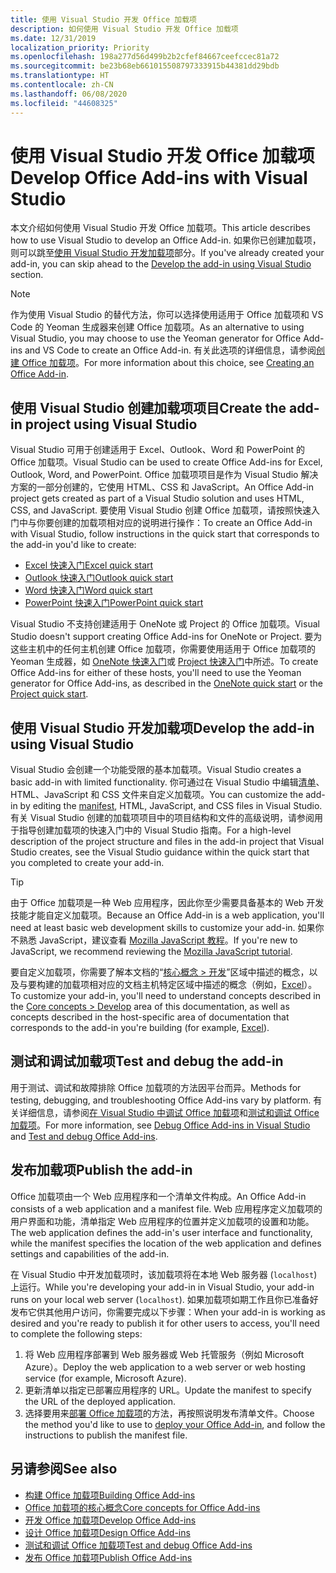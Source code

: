 ```yaml
---
title: 使用 Visual Studio 开发 Office 加载项
description: 如何使用 Visual Studio 开发 Office 加载项
ms.date: 12/31/2019
localization_priority: Priority
ms.openlocfilehash: 198a277d56d499b2b2cfef84667ceefccec81a72
ms.sourcegitcommit: be23b68eb661015508797333915b44381dd29bdb
ms.translationtype: HT
ms.contentlocale: zh-CN
ms.lasthandoff: 06/08/2020
ms.locfileid: "44608325"
---
```

# <a name="develop-office-add-ins-with-visual-studio"></a><span data-ttu-id="6bd38-103">使用 Visual Studio 开发 Office 加载项</span><span class="sxs-lookup"><span data-stu-id="6bd38-103">Develop Office Add-ins with Visual Studio</span></span>

<span data-ttu-id="6bd38-104">本文介绍如何使用 Visual Studio 开发 Office 加载项。</span><span class="sxs-lookup"><span data-stu-id="6bd38-104">This article describes how to use Visual Studio to develop an Office Add-in.</span></span> <span data-ttu-id="6bd38-105">如果你已创建加载项，则可以跳至[使用 Visual Studio 开发加载项](#develop-the-add-in-using-visual-studio)部分。</span><span class="sxs-lookup"><span data-stu-id="6bd38-105">If you've already created your add-in, you can skip ahead to the [Develop the add-in using Visual Studio](#develop-the-add-in-using-visual-studio) section.</span></span>

> [!NOTE]
> <span data-ttu-id="6bd38-106">作为使用 Visual Studio 的替代方法，你可以选择使用适用于 Office 加载项和 VS Code 的 Yeoman 生成器来创建 Office 加载项。</span><span class="sxs-lookup"><span data-stu-id="6bd38-106">As an alternative to using Visual Studio, you may choose to use the Yeoman generator for Office Add-ins and VS Code to create an Office Add-in.</span></span> <span data-ttu-id="6bd38-107">有关此选项的详细信息，请参阅[创建 Office 加载项](../overview/office-add-ins-fundamentals.md#creating-an-office-add-in)。</span><span class="sxs-lookup"><span data-stu-id="6bd38-107">For more information about this choice, see [Creating an Office Add-in](../overview/office-add-ins-fundamentals.md#creating-an-office-add-in).</span></span>

## <a name="create-the-add-in-project-using-visual-studio"></a><span data-ttu-id="6bd38-108">使用 Visual Studio 创建加载项项目</span><span class="sxs-lookup"><span data-stu-id="6bd38-108">Create the add-in project using Visual Studio</span></span>

<span data-ttu-id="6bd38-109">Visual Studio 可用于创建适用于 Excel、Outlook、Word 和 PowerPoint 的 Office 加载项。</span><span class="sxs-lookup"><span data-stu-id="6bd38-109">Visual Studio can be used to create Office Add-ins for Excel, Outlook, Word, and PowerPoint.</span></span> <span data-ttu-id="6bd38-110">Office 加载项项目是作为 Visual Studio 解决方案的一部分创建的，它使用 HTML、CSS 和 JavaScript。</span><span class="sxs-lookup"><span data-stu-id="6bd38-110">An Office Add-in project gets created as part of a Visual Studio solution and uses HTML, CSS, and JavaScript.</span></span> <span data-ttu-id="6bd38-111">要使用 Visual Studio 创建 Office 加载项，请按照快速入门中与你要创建的加载项相对应的说明进行操作：</span><span class="sxs-lookup"><span data-stu-id="6bd38-111">To create an Office Add-in with Visual Studio, follow instructions in the quick start that corresponds to the add-in you'd like to create:</span></span>

- [<span data-ttu-id="6bd38-112">Excel 快速入门</span><span class="sxs-lookup"><span data-stu-id="6bd38-112">Excel quick start</span></span>](../quickstarts/excel-quickstart-jquery.md?tabs=visualstudio)
- [<span data-ttu-id="6bd38-113">Outlook 快速入门</span><span class="sxs-lookup"><span data-stu-id="6bd38-113">Outlook quick start</span></span>](../quickstarts/outlook-quickstart.md?tabs=visualstudio)
- [<span data-ttu-id="6bd38-114">Word 快速入门</span><span class="sxs-lookup"><span data-stu-id="6bd38-114">Word quick start</span></span>](../quickstarts/word-quickstart.md?tabs=visualstudio)
- [<span data-ttu-id="6bd38-115">PowerPoint 快速入门</span><span class="sxs-lookup"><span data-stu-id="6bd38-115">PowerPoint quick start</span></span>](../quickstarts/powerpoint-quickstart.md?tabs=visualstudio)

<span data-ttu-id="6bd38-116">Visual Studio 不支持创建适用于 OneNote 或 Project 的 Office 加载项。</span><span class="sxs-lookup"><span data-stu-id="6bd38-116">Visual Studio doesn't support creating Office Add-ins for OneNote or Project.</span></span> <span data-ttu-id="6bd38-117">要为这些主机中的任何主机创建 Office 加载项，你需要使用适用于 Office 加载项的 Yeoman 生成器，如 [OneNote 快速入门](../quickstarts/onenote-quickstart.md)或 [Project 快速入门](../quickstarts/project-quickstart.md)中所述。</span><span class="sxs-lookup"><span data-stu-id="6bd38-117">To create Office Add-ins for either of these hosts, you'll need to use the Yeoman generator for Office Add-ins, as described in the [OneNote quick start](../quickstarts/onenote-quickstart.md) or the [Project quick start](../quickstarts/project-quickstart.md).</span></span>

## <a name="develop-the-add-in-using-visual-studio"></a><span data-ttu-id="6bd38-118">使用 Visual Studio 开发加载项</span><span class="sxs-lookup"><span data-stu-id="6bd38-118">Develop the add-in using Visual Studio</span></span>

<span data-ttu-id="6bd38-119">Visual Studio 会创建一个功能受限的基本加载项。</span><span class="sxs-lookup"><span data-stu-id="6bd38-119">Visual Studio creates a basic add-in with limited functionality.</span></span> <span data-ttu-id="6bd38-120">你可通过在 Visual Studio 中编辑[清单](add-in-manifests.md)、HTML、JavaScript 和 CSS 文件来自定义加载项。</span><span class="sxs-lookup"><span data-stu-id="6bd38-120">You can customize the add-in by editing the [manifest](add-in-manifests.md), HTML, JavaScript, and CSS files in Visual Studio.</span></span> <span data-ttu-id="6bd38-121">有关 Visual Studio 创建的加载项项目中的项目结构和文件的高级说明，请参阅用于指导创建加载项的快速入门中的 Visual Studio 指南。</span><span class="sxs-lookup"><span data-stu-id="6bd38-121">For a high-level description of the project structure and files in the add-in project that Visual Studio creates, see the Visual Studio guidance within the quick start that you completed to create your add-in.</span></span> 

> [!TIP]
> <span data-ttu-id="6bd38-122">由于 Office 加载项是一种 Web 应用程序，因此你至少需要具备基本的 Web 开发技能才能自定义加载项。</span><span class="sxs-lookup"><span data-stu-id="6bd38-122">Because an Office Add-in is a web application, you'll need at least basic web development skills to customize your add-in.</span></span> <span data-ttu-id="6bd38-123">如果你不熟悉 JavaScript，建议查看 [Mozilla JavaScript 教程](https://developer.mozilla.org/docs/Web/JavaScript/Guide/Introduction)。</span><span class="sxs-lookup"><span data-stu-id="6bd38-123">If you're new to JavaScript, we recommend reviewing the [Mozilla JavaScript tutorial](https://developer.mozilla.org/docs/Web/JavaScript/Guide/Introduction).</span></span>

<span data-ttu-id="6bd38-124">要自定义加载项，你需要了解本文档的“[核心概念 > 开发](develop-overview.md)”区域中描述的概念，以及与要构建的加载项相对应的文档主机特定区域中描述的概念（例如，[Excel](../excel/index.md)）。</span><span class="sxs-lookup"><span data-stu-id="6bd38-124">To customize your add-in, you'll need to understand concepts described in the [Core concepts > Develop](develop-overview.md) area of this documentation, as well as concepts described in the host-specific area of documentation that corresponds to the add-in you're building (for example, [Excel](../excel/index.md)).</span></span> 

## <a name="test-and-debug-the-add-in"></a><span data-ttu-id="6bd38-125">测试和调试加载项</span><span class="sxs-lookup"><span data-stu-id="6bd38-125">Test and debug the add-in</span></span>

<span data-ttu-id="6bd38-126">用于测试、调试和故障排除 Office 加载项的方法因平台而异。</span><span class="sxs-lookup"><span data-stu-id="6bd38-126">Methods for testing, debugging, and troubleshooting Office Add-ins vary by platform.</span></span> <span data-ttu-id="6bd38-127">有关详细信息，请参阅[在 Visual Studio 中调试 Office 加载项](debug-office-add-ins-in-visual-studio.md)和[测试和调试 Office 加载项](../testing/test-debug-office-add-ins.md)。</span><span class="sxs-lookup"><span data-stu-id="6bd38-127">For more information, see [Debug Office Add-ins in Visual Studio](debug-office-add-ins-in-visual-studio.md) and [Test and debug Office Add-ins](../testing/test-debug-office-add-ins.md).</span></span>

## <a name="publish-the-add-in"></a><span data-ttu-id="6bd38-128">发布加载项</span><span class="sxs-lookup"><span data-stu-id="6bd38-128">Publish the add-in</span></span>

<span data-ttu-id="6bd38-129">Office 加载项由一个 Web 应用程序和一个清单文件构成。</span><span class="sxs-lookup"><span data-stu-id="6bd38-129">An Office Add-in consists of a web application and a manifest file.</span></span> <span data-ttu-id="6bd38-130">Web 应用程序定义加载项的用户界面和功能，清单指定 Web 应用程序的位置并定义加载项的设置和功能。</span><span class="sxs-lookup"><span data-stu-id="6bd38-130">The web application defines the add-in's user interface and functionality, while the manifest specifies the location of the web application and defines settings and capabilities of the add-in.</span></span>

<span data-ttu-id="6bd38-131">在 Visual Studio 中开发加载项时，该加载项将在本地 Web 服务器 (`localhost`) 上运行。</span><span class="sxs-lookup"><span data-stu-id="6bd38-131">While you're developing your add-in in Visual Studio, your add-in runs on your local web server (`localhost`).</span></span> <span data-ttu-id="6bd38-132">如果加载项如期工作且你已准备好发布它供其他用户访问，你需要完成以下步骤：</span><span class="sxs-lookup"><span data-stu-id="6bd38-132">When your add-in is working as desired and you're ready to publish it for other users to access, you'll need to complete the following steps:</span></span>

1. <span data-ttu-id="6bd38-133">将 Web 应用程序部署到 Web 服务器或 Web 托管服务（例如 Microsoft Azure）。</span><span class="sxs-lookup"><span data-stu-id="6bd38-133">Deploy the web application to a web server or web hosting service (for example, Microsoft Azure).</span></span>
2. <span data-ttu-id="6bd38-134">更新清单以指定已部署应用程序的 URL。</span><span class="sxs-lookup"><span data-stu-id="6bd38-134">Update the manifest to specify the URL of the deployed application.</span></span> 
3. <span data-ttu-id="6bd38-135">选择要用来[部署 Office 加载项](../publish/publish.md)的方法，再按照说明发布清单文件。</span><span class="sxs-lookup"><span data-stu-id="6bd38-135">Choose the method you'd like to use to [deploy your Office Add-in](../publish/publish.md), and follow the instructions to publish the manifest file.</span></span>

## <a name="see-also"></a><span data-ttu-id="6bd38-136">另请参阅</span><span class="sxs-lookup"><span data-stu-id="6bd38-136">See also</span></span>

- [<span data-ttu-id="6bd38-137">构建 Office 加载项</span><span class="sxs-lookup"><span data-stu-id="6bd38-137">Building Office Add-ins</span></span>](../overview/office-add-ins-fundamentals.md)
- [<span data-ttu-id="6bd38-138">Office 加载项的核心概念</span><span class="sxs-lookup"><span data-stu-id="6bd38-138">Core concepts for Office Add-ins</span></span>](../overview/core-concepts-office-add-ins.md)
- [<span data-ttu-id="6bd38-139">开发 Office 加载项</span><span class="sxs-lookup"><span data-stu-id="6bd38-139">Develop Office Add-ins</span></span>](../develop/develop-overview.md)
- [<span data-ttu-id="6bd38-140">设计 Office 加载项</span><span class="sxs-lookup"><span data-stu-id="6bd38-140">Design Office Add-ins</span></span>](../design/add-in-design.md)
- [<span data-ttu-id="6bd38-141">测试和调试 Office 加载项</span><span class="sxs-lookup"><span data-stu-id="6bd38-141">Test and debug Office Add-ins</span></span>](../testing/test-debug-office-add-ins.md)
- [<span data-ttu-id="6bd38-142">发布 Office 加载项</span><span class="sxs-lookup"><span data-stu-id="6bd38-142">Publish Office Add-ins</span></span>](../publish/publish.md)